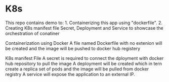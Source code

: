 # K8s
This repo contains demo to:
        1.	Containerizing this app using "dockerfile".
        2.  Creating K8s manifest file Secret, Deployment and Service to showcase the orchestration of conatiner
        
        
Containerization using Docker
A file named Dockerfile with no extenion will be created and the image will be pushed to docker hub registery

K8s manifest File
A secret is required to connect the dployment with docker hub repository to pull the image
A deployment will be created which in tern create a replica set of pods and the image will be pulled from docker registry
A service will expose the application to an external IP.
